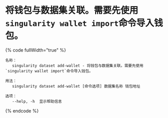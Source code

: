 # 将钱包与数据集关联。需要先使用`singularity wallet import`命令导入钱包。

{% code fullWidth="true" %}
```
名称：
   singularity dataset add-wallet - 将钱包与数据集关联。需要先使用`singularity wallet import`命令导入钱包。

用法：
   singularity dataset add-wallet [命令选项] 数据集名称 钱包地址

选项：
   --help, -h  显示帮助信息
```
{% endcode %}
